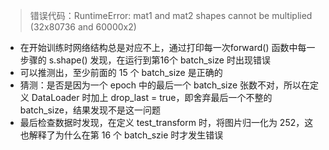 > 错误代码：RuntimeError: mat1 and mat2 shapes cannot be multiplied (32x80736 and 60000x2)

* 在开始训练时网络结构总是对应不上，通过打印每一次forward() 函数中每一步骤的 s.shape() 发现，在运行到第16个 batch_size 时出现错误
* 可以推测出，至少前面的 15 个 batch_size 是正确的
* 猜测：是否是因为一个 epoch 中的最后一个 batch_size 张数不对，所以在定义 DataLoader 时加上 drop_last = true，即舍弃最后一个不整的 batch_size，结果发现不是这一问题
* 最后检查数据时发现，在定义 test_transform 时，将图片归一化为 252，这也解释了为什么在第 16 个 batch_szie 时才发生错误 